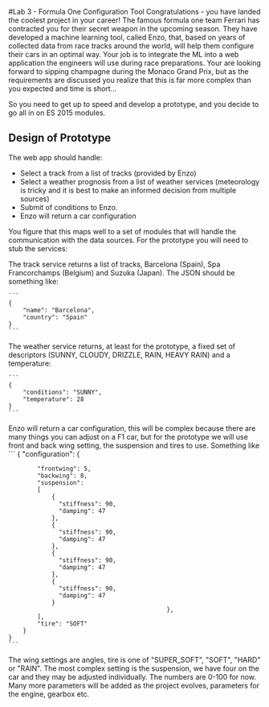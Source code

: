#Lab 3 - Formula One Configuration Tool
Congratulations - you have landed the coolest project in your career! 
The famous formula one team Ferrari has contracted you for their secret 
weapon in the upcoming season. They have developed a machine learning 
tool, called Enzo, that, based on years of collected data from race tracks around the 
world, will help them configure their cars in an optimal way. Your job 
is to integrate the ML into a web application the engineers will use 
during race preparations. Your are looking forward to sipping champagne 
during the Monaco Grand Prix, but as the requirements are discussed
you realize that this is far more complex than you expected and time is short...
  
So you need to get up to speed and develop a prototype, and you decide to 
go all in on ES 2015 modules.

## Design of Prototype
The web app should handle:
  
  * Select a track from a list of tracks (provided by Enzo)
  * Select a weather prognosis from a list of weather services (meteorology 
  is tricky and it is best to make an informed decision from multiple sources)
  * Submit of conditions to Enzo.
  * Enzo will return a car configuration

You figure that this maps well to a set of modules that will handle the communication 
with the data sources. For the prototype you will need to stub the services:
    
The track service returns a list of tracks, Barcelona (Spain), Spa Francorchamps (Belgium) and 
    Suzuka (Japan). The JSON should be something like:
    
    ``` 
    {
        "name": "Barcelona",
        "country": "Spain"
    }
    ``` 
 The weather service returns, at least for the prototype, a fixed set of 
     descriptors (SUNNY, CLOUDY, DRIZZLE, RAIN, HEAVY RAIN) and a temperature:
     
 
    ``` 
    {
        "conditions": "SUNNY",
        "temperature": 28
    }
    ``` 
  Enzo will return a car configuration, this will be complex because there are 
  many things you can adjust on a F1 car, but for the prototype we will use front and back wing 
  setting, the suspension and tires to use. Something like
    ``` 
    {
        "configuration": {
        
            "frontwing": 5,
            "backwing": 8,
            "suspension": 
            [
                {
                  "stiffness": 90,
                  "damping": 47
                },
                {  
                  "stiffness": 90,
                  "damping": 47
                },
                {
                  "stiffness": 90,
                  "damping": 47
                },
                {
                  "stiffness": 90,
                  "damping": 47
                }
                                                },
            ],
            "tire": "SOFT"
        }
    }
    ```   
The wing settings are angles, tire is one of "SUPER_SOFT", "SOFT", "HARD" or "RAIN". The most complex setting is 
the suspension, we have four on the car and they may be adjusted individually. The numbers are 0-100 for now. 
Many more parameters will be added as the project evolves, parameters for the engine, gearbox etc.

